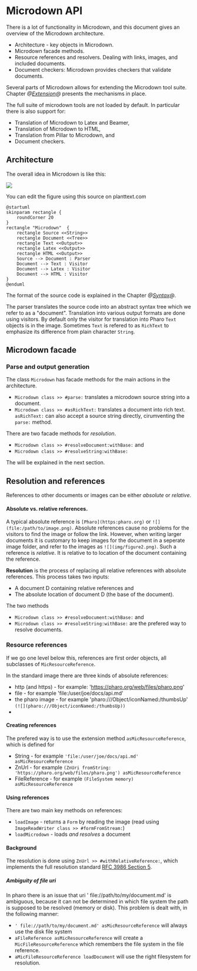 # Microdown API

There is a lot of functionality in Microdown, and this document gives an overview of the Microdown architecture.

- Architecture - key objects in Microdown.
- Microdown facade methods.
- Resource references and resolvers. Dealing with links, images, and included documents.
- Document checkers: Microdown provides checkers that validate documents.

Several parts of Microdown allows for extending the Microdown tool suite. Chapter *@[Extension](extension.md)@* presents the mechanisms in place.

The full suite of microdown tools are not loaded by default. In particular there is also support for:
- Translation of Microdown to Latex and Beamer,
- Translation of Microdown to HTML,
- Translation from Pillar to Microdown, and
- Document checkers.

## Architecture
The overall idea in Microdown is like this:

![](https://www.planttext.com/api/plantuml/png/VP1D2u9048Rl-oi6xq9q35c4EdHG2fJkYmwofBioEqj2zDzJAoNxcECy3xmlR-nO4Vkc5iATjMaLgGO82rQcgX6k0leZwqsvjMIGOBqIDo5c8qXrGRQq5nF0IvzWPZqL256KCMbJIGaBOMSBtw3XNia9KSe5px4RsC5pw_c39egn-uttUPeiwRDH6CevUmD7HGvf5ARle8pn6pXffzb-uOy2VuInmZiVvelHbFtcTm00)

You can edit the figure using this source on planttext.com
```
@startuml
skinparam rectangle {
    roundCorner 20
}
rectangle "Microdown"  {
    rectangle Source <<String>> 
    rectangle Document <<Tree>>
    rectangle Text <<Output>>
    rectangle Latex <<Output>>
    rectangle HTML <<Output>>
    Source --> Document : Parser
    Document --> Text : Visitor
    Document --> Latex : Visitor
    Document --> HTML : Visitor   
}
@enduml 
```

The format of the source code is explained in the Chapter *@[Syntax](syntax.md)@*.

The parser translates the source code into an abstract syntax tree which we refer to as a "document". Translation into various output formats are done using visitors. By default only the visitor for translation into Pharo `Text` objects is in the image. Sometimes `Text` is refered to as `RichText` to emphasize its difference from plain character `String`.


## Microdown facade
### Parse and output generation
The class `Microdown` has facade methods for the main actions in the architecture.

- `Microdown class >> #parse:` translates a microdown source string into a document.
- `Microdown class >> #asRichText:` translates a document into rich text. `asRichText:` can also accept a source string directly, cirumventing the `parse:` method. 

There are two facade methods for _resolution_. 
- `Microdown class >> #resolveDocument:withBase:` and 
- `Microdown class >> #resolveString:withBase:`

The will be explained in the next section.

## Resolution and references

References to other documents or images can be either _absolute_ or _relative_. 

#### Absolute vs. relative references. 

A typical absolute reference is `[Pharo](https:pharo.org)` or `![](file:/path/to/image.png)`. Absolute references cause no problems for the visitors to find the image or follow the link.
However, when writing larger documents it is customary to keep images for the document in a seperate image folder, and refer to the images as `![](img/figure2.png)`. Such a reference is _relative_. It is relative to to location of the document containing the reference.

**Resolution** is the process of replacing all relative references with absolute references. This process takes two inputs:
- A document D containing relative references and
- The absolute location of document D (the base of the document).

The two methods 
- `Microdown class >> #resolveDocument:withBase:` and 
- `Microdown class >> #resolveString:withBase:`
are the prefered way to resolve documents.

### Resource references

If we go one level below this, references are first order objects, all subclasses of `MicResourceReference`.

In the standard image there are three kinds of absolute references:
- http (and https) - for example: 'https://pharo.org/web/files/pharo.png'
- file - for example 'file:/user/joe/docs/api.md'
- the pharo image - for example 'pharo:///Object/iconNamed:/thumbsUp' `(![](pharo:///Object/iconNamed:/thumbsUp))`
- 
#### Creating references

The prefered way is to use the extension method `asMicResourceReference`, which is defined for
- String - for example `'file:/user/joe/docs/api.md' asMicResourceReference`
- ZnUrl - for example `(ZnUri fromString: 'https://pharo.org/web/files/pharo.png') asMicResourceReference`
- FileReference - for example `(FileSystem memory) asMicResourceReference`

#### Using references

There are two main key methods on references:
- `loadImage` - returns a `Form` by reading the image (read using `ImageReadWriter class >> #formFromStream:`)
- `loadMicrodown` - loads _and resolves_  a document

#### Background

The resolution is done using `ZnUrl >> #withRelativeReference:`, which implements the full resolution standard [RFC 3986 Section 5](https://datatracker.ietf.org/doc/html/rfc3986#section-5).

##### Ambiguity of file uri

In pharo there is an issue that uri ' file://path/to/my/document.md' is ambiguous, because it can not be determined in which file system the path is supposed to be resolved (memory or disk).  This problem is dealt with, in the following manner:
- `' file://path/to/my/document.md' asMicResourceReference` will always use the disk file system
- `aFileReference asMicResourceReference` will create a `MicFileResourceReference` which remembers the file system in the file reference.
- `aMicFileResourceReference loadDocument` will use the right filesystem for resolution.

